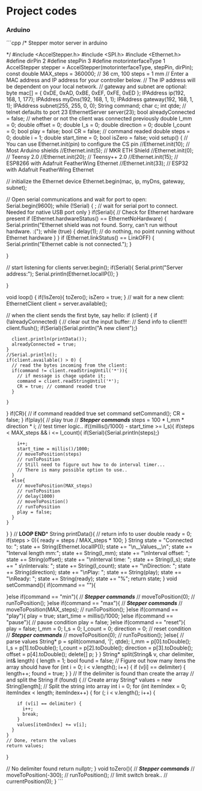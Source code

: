 # Project codes

### Arduino

´´´cpp
/*
Stepper motor server in arduino

 */
#include <AccelStepper.h>
#include <SPI.h>
#include <Ethernet.h>
#define dirPin 2
#define stepPin 3
#define motorinterfaceType 1
AccelStepper stepper = AccelStepper(motorinterfaceType, stepPin, dirPin);
const double MAX_steps = 360000; // 36 cm, 100 steps = 1 mm
// Enter a MAC address and IP address for your controller below.
// The IP address will be dependent on your local network.
// gateway and subnet are optional:
byte mac[] = {
  0xDE, 0xAD, 0xBE, 0xEF, 0xFE, 0xED };
IPAddress ip(192, 168, 1, 177);
IPAddress myDns(192, 168, 1, 1);
IPAddress gateway(192, 168, 1, 1);
IPAddress subnet(255, 255, 0, 0);
String command;
char c;
int qtde;
// telnet defaults to port 23
EthernetServer server(23);
bool alreadyConnected = false; // whether or not the client was connected previously
double I_mm = 0;
double offset = 0;
double I_s = 0;
double direction = 0;
double I_count = 0;
bool play = false;
bool CR = false; // command readed
double steps = 0;
double i = 1;
double start_time = 0;
bool isZero = false;
void setup() {
  // You can use Ethernet.init(pin) to configure the CS pin
  //Ethernet.init(10);  // Most Arduino shields
  //Ethernet.init(5);   // MKR ETH Shield
  //Ethernet.init(0);   // Teensy 2.0
  //Ethernet.init(20);  // Teensy++ 2.0
  //Ethernet.init(15);  // ESP8266 with Adafruit FeatherWing Ethernet
  //Ethernet.init(33);  // ESP32 with Adafruit FeatherWing Ethernet

  // initialize the Ethernet device
  Ethernet.begin(mac, ip, myDns, gateway, subnet);

  // Open serial communications and wait for port to open:
  Serial.begin(9600);
   while (!Serial) {
    ; // wait for serial port to connect. Needed for native USB port only
  }
  if(Serial){
    // Check for Ethernet hardware present
    if (Ethernet.hardwareStatus() == EthernetNoHardware) {
      Serial.println("Ethernet shield was not found.  Sorry, can't run without hardware. :(");
      while (true) {
        delay(1); // do nothing, no point running without Ethernet hardware
      }
    }
    if (Ethernet.linkStatus() == LinkOFF) {
      Serial.println("Ethernet cable is not connected.");
    }

  }

  // start listening for clients
  server.begin();
  if(Serial){
    Serial.print("Server address:");
    Serial.println(Ethernet.localIP());
  }

}

void loop() {
  if(!isZero){
    toZero();
    isZero = true;
  }
  // wait for a new client:
  EthernetClient client = server.available();

  // when the client sends the first byte, say hello:
  if (client) {
    if (!alreadyConnected) {
      // clear out the input buffer:
      // Send info to client!!!
      client.flush();
      if(Serial){Serial.println("A new client");}
      
      client.println(printData());
      alreadyConnected = true;
    }
    //Serial.println();
    if(client.available() > 0) {
      // read the bytes incoming from the client:
      if(command != client.readStringUntil('*')){
        // if message is chage update it;
        command = client.readStringUntil('*');
        CR = true; // command readed true
      }

    }
  }
  if(CR){
    // if command readded true set command
    setCommand();
    CR = false;
  }
  if(play){
    // play true
    // ***Stepper commands***
    steps = 100 * I_mm * direction * i;
    // test timer logic..
    if((millis()/1000) - start_time >= I_s){
      if(steps < MAX_steps && i <= I_count){
        if(Serial){Serial.println(steps);}
        
        i++;
        start_time = millis()/1000;
        // moveToPosition(steps)
        // runToPosition
        // Still need to figure out how to do interval timer...
        // There is many possible option to use..
      }
      else{
        // moveToPosition(MAX_steps)
        // runToPosition
        // delay(1000)
        // moveToPosition()
        // runToPosition
        play = false;
      }
    }
  }
}
// ******LOOP END*******
String printData(){
  // return info to user
  double ready = 0;
  if(steps > 0){
    ready = steps / MAX_steps * 100;
  }
  String state = "Connected to: ";
  state += String(Ethernet.localIP());
  state += "\n__Values__\n";
  state += "Interval length mm:";
  state += String(I_mm);
  state += "\nInterval offset: ";
  state += String(offset);
  state += "\nInterval time: ";
  state += String(I_s);
  state += " s\nIntervals: ";
  state += String(I_count);
  state += "\nDirection: ";
  state += String(direction);
  state += "\nPlay: ";
  state += String(play);
  state += "\nReady: ";
  state += String(ready);
  state += "%";
  return state;
}
void setCommand(){
  if(command == ""){

  }else if(command == "min"){
      // ***Stepper commands***
      // moveToPosition(0);
      // runToPosition();
  }else if(command == "max"){
      // ***Stepper commands***
      // moveToPosition(MAX_steps);
      // runToPosition();
  }else if(command == "play"){
      play = true;
      start_time = millis()/1000;
  }else if(command == "pause"){
      // pause condition
      play = false;
  }else if(command == "reset"){
      play = false;
      I_mm = 0;
      I_s = 0;
      I_count = 0;
      direction = 0;
      // reset condition
      // ***Stepper commands***
      // moveToPosition(0);
      // runToPosition();
  }else{
      // parse values
      String* p = split(command, '|', qtde);
      I_mm = p[0].toDouble();
      I_s = p[1].toDouble();
      I_count = p[2].toDouble();
      direction = p[3].toDouble();
      offset = p[4].toDouble();
      delete[] p;
  }
}
String* split(String& v, char delimiter, int& length) {
  length = 1;
  bool found = false;
  // Figure out how many itens the array should have
  for (int i = 0; i < v.length(); i++) {
    if (v[i] == delimiter) {
      length++;
      found = true;
    }
  }
  // If the delimiter is found than create the array
  // and split the String
  if (found) {
    // Create array
    String* values = new String[length];
    // Split the string into array
    int i = 0;
    for (int itemIndex = 0; itemIndex < length; itemIndex++) {
      for (; i < v.length(); i++) {

        if (v[i] == delimiter) {
          i++;
          break;
        }
        values[itemIndex] += v[i];
      }
    }
    // Done, return the values
    return values;
  }

  // No delimiter found
  return nullptr;
}
void toZero(){
  // ***Stepper commands***
  // moveToPosition(-300);
  // runToPosition();
  // limit switch break..
  // currentPosition(0);
}
´´´